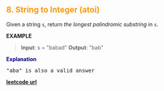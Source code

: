 <h2 style="color:#F90;">8. String to Integer (atoi)</h2>

Given a string `s`, return _the longest_ _palindromic_ _substring_ in `s`.

**EXAMPLE**
>**Input**: s = "babad"
**Output**: "bab"
<p style="color:#007;">
<b>Explanation</b><br>
<pre>
"aba" is also a valid answer
</pre>
</p>

**[leetcode url](https://leetcode.com/problems/longest-palindromic-substring/description/)**